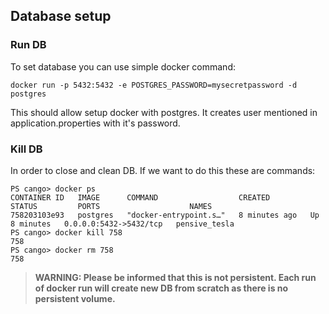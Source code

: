 ## Database setup

### Run DB
To set database you can use simple docker command:

```
docker run -p 5432:5432 -e POSTGRES_PASSWORD=mysecretpassword -d postgres
```
This should allow setup docker with postgres. It creates user mentioned in application.properties with it's password.

### Kill DB
In order to close and clean DB. If we want to do this these are commands:

```
PS cango> docker ps
CONTAINER ID   IMAGE      COMMAND                  CREATED         STATUS         PORTS                    NAMES
758203103e93   postgres   "docker-entrypoint.s…"   8 minutes ago   Up 8 minutes   0.0.0.0:5432->5432/tcp   pensive_tesla
PS cango> docker kill 758
758
PS cango> docker rm 758
758
```

> **WARNING: Please be informed that this is not persistent. Each run of docker run will create new DB from
> scratch as there is no persistent volume.**
